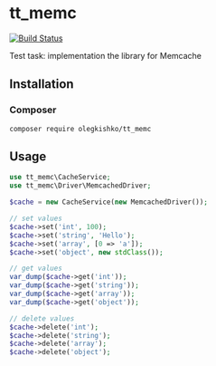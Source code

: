 # tt_memc

[![Build Status](https://travis-ci.org/olegkishko/tt_memc.svg?branch=master)](https://travis-ci.org/olegkishko/tt_memc)


Test task: implementation the library for Memcache

## Installation
 
### Composer

`composer require olegkishko/tt_memc`

## Usage

```php
use tt_memc\CacheService;
use tt_memc\Driver\MemcachedDriver;

$cache = new CacheService(new MemcachedDriver());

// set values
$cache->set('int', 100);
$cache->set('string', 'Hello');
$cache->set('array', [0 => 'a']);
$cache->set('object', new stdClass());

// get values
var_dump($cache->get('int'));
var_dump($cache->get('string'));
var_dump($cache->get('array'));
var_dump($cache->get('object'));

// delete values
$cache->delete('int');
$cache->delete('string');
$cache->delete('array');
$cache->delete('object');
```
